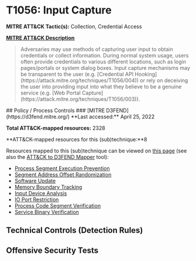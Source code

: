# T1056: Input Capture
**MITRE ATT&CK Tactic(s):** Collection, Credential Access

**[MITRE ATT&CK Description](https://attack.mitre.org/techniques/T1056)**
<blockquote>Adversaries may use methods of capturing user input to obtain credentials or collect information. During normal system usage, users often provide credentials to various different locations, such as login pages/portals or system dialog boxes. Input capture mechanisms may be transparent to the user (e.g. [Credential API Hooking](https://attack.mitre.org/techniques/T1056/004)) or rely on deceiving the user into providing input into what they believe to be a genuine service (e.g. [Web Portal Capture](https://attack.mitre.org/techniques/T1056/003)).</blockquote>
## Policy / Process Controls
### [MITRE D3FEND](https://d3fend.mitre.org/)
**Last accessed:** April 25, 2022

**Total ATT&CK-mapped resources:** 2328

**ATT&CK-mapped resources for this (sub)technique:**8

Resources mapped to this (sub)technique can be viewed on [this page](https://d3fend.mitre.org/) (see also the [ATT&CK to D3FEND Mapper](https://d3fend.mitre.org/tools/attack-mapper) tool):

* [Process Segment Execution Prevention](https://d3fend.mitre.org/techniques/d3f:ProcessSegmentExecutionPrevention)
* [Segment Address Offset Randomization](https://d3fend.mitre.org/techniques/d3f:SegmentAddressOffsetRandomization)
* [Software Update](https://d3fend.mitre.org/techniques/d3f:SoftwareUpdate)
* [Memory Boundary Tracking](https://d3fend.mitre.org/techniques/d3f:MemoryBoundaryTracking)
* [Input Device Analysis](https://d3fend.mitre.org/techniques/d3f:InputDeviceAnalysis)
* [IO Port Restriction](https://d3fend.mitre.org/techniques/d3f:IOPortRestriction)
* [Process Code Segment Verification](https://d3fend.mitre.org/techniques/d3f:ProcessCodeSegmentVerification)
* [Service Binary Verification](https://d3fend.mitre.org/techniques/d3f:ServiceBinaryVerification)

## Technical Controls (Detection Rules)

## Offensive Security Tests
